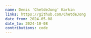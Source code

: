 ```yaml
---
name: Denis 'ChetdeJong' Karkin
links: https://github.com/ChetdeJong
date_from: 2024-05-08
date_to: 2024-10-08
contributions: code
---
```

